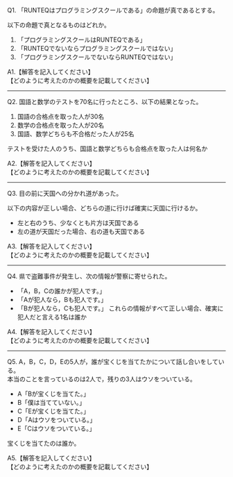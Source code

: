 Q1. 「RUNTEQはプログラミングスクールである」の命題が真であるとする。

以下の命題で真となるものはどれか。
1. 「プログラミングスクールはRUNTEQである」
2. 「RUNTEQでないならプログラミングスクールではない」
3. 「プログラミングスクールでないならRUNTEQではない」

A1.【解答を記入してください】  
【どのように考えたのかの概要を記載してください】 

---

Q2. 国語と数学のテストを70名に行ったところ、以下の結果となった。  
1. 国語の合格点を取った人が30名  
2. 数学の合格点を取った人が20名  
3. 国語、数学どちらも不合格だった人が25名  

テストを受けた人のうち、国語と数学どちらも合格点を取った人は何名か

A2.【解答を記入してください】  
【どのように考えたのかの概要を記載してください】 

---

Q3. 目の前に天国への分かれ道があった。

以下の内容が正しい場合、どちらの道に行けば確実に天国に行けるか。
- 左と右のうち、少なくとも片方は天国である
- 左の道が天国だった場合、右の道も天国である

A3.【解答を記入してください】  
【どのように考えたのかの概要を記載してください】 

---

Q4. 県で盗難事件が発生し、次の情報が警察に寄せられた。  
- 「A，B，Cの誰かが犯人です。」
- 「Aが犯人なら，Bも犯人です。」
- 「Bが犯人なら，Cも犯人です。」
これらの情報がすべて正しい場合、確実に犯人だと言える1名は誰か  

A4.【解答を記入してください】  
【どのように考えたのかの概要を記載してください】 

---

Q5. A，B，C，D，Eの5人が，誰が宝くじを当てたかについて話し合いをしている。  
本当のことを言っているのは2人で，残りの3人はウソをついている。  
- A「Bが宝くじを当てた。」
- B「僕は当てていない。」
- C「Eが宝くじを当てた。」
- D「Aはウソをついている。」
- E「Cはウソをついている。」

宝くじを当てたのは誰か。  

A5.【解答を記入してください】  
【どのように考えたのかの概要を記載してください】 
